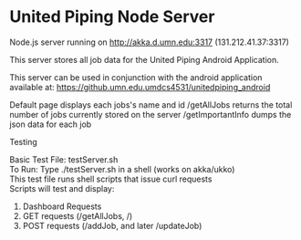 # United Piping Node Server 
Node.js server running on http://akka.d.umn.edu:3317 (131.212.41.37:3317)

This server stores all job data for the United Piping Android Application.

This server can be used in conjunction with the android application available at: 
https://github.umn.edu.umdcs4531/unitedpiping_android

Default page displays each jobs's name and id
/getAllJobs returns the total number of jobs currently stored on the server
/getImportantInfo dumps the json data for each job




Testing

Basic Test File: testServer.sh <br />
To Run: Type ./testServer.sh in a shell (works on akka/ukko) <br /> 
This test file runs shell scripts that issue curl requests <br />
Scripts will test and display:
1) Dashboard Requests
2) GET requests (/getAllJobs, /)
3) POST requests (/addJob, and later /updateJob)

